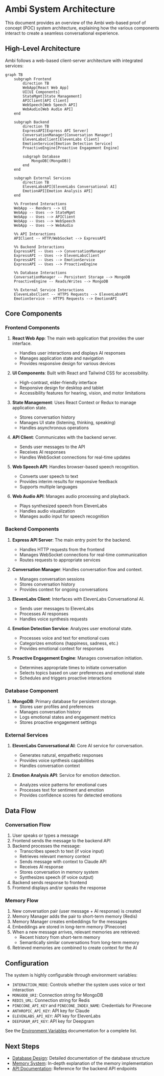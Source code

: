 # Ambi System Architecture

This document provides an overview of the Ambi web-based proof of concept (POC) system architecture, explaining how the various components interact to create a seamless conversational experience.

## High-Level Architecture

Ambi follows a web-based client-server architecture with integrated services:

```mermaid
graph TB
    subgraph Frontend
        direction TB
        WebApp[React Web App]
        UI[UI Components]
        StateMgmt[State Management]
        APIClient[API Client]
        WebSpeech[Web Speech API]
        WebAudio[Web Audio API]
    end

    subgraph Backend
        direction TB
        ExpressAPI[Express API Server]
        ConversationManager[Conversation Manager]
        ElevenLabsClient[ElevenLabs Client]
        EmotionService[Emotion Detection Service]
        ProactiveEngine[Proactive Engagement Engine]
        
        subgraph Database
            MongoDB[(MongoDB)]
        end
    end

    subgraph External Services
        direction TB
        ElevenLabsAPI[ElevenLabs Conversational AI]
        EmotionAPI[Emotion Analysis API]
    end

    %% Frontend Interactions
    WebApp -- Renders --> UI
    WebApp -- Uses --> StateMgmt
    WebApp -- Uses --> APIClient
    WebApp -- Uses --> WebSpeech
    WebApp -- Uses --> WebAudio
    
    %% API Interactions
    APIClient -- HTTP/WebSocket --> ExpressAPI
    
    %% Backend Interactions
    ExpressAPI -- Uses --> ConversationManager
    ExpressAPI -- Uses --> ElevenLabsClient
    ExpressAPI -- Uses --> EmotionService
    ExpressAPI -- Uses --> ProactiveEngine
    
    %% Database Interactions
    ConversationManager -- Persistent Storage --> MongoDB
    ProactiveEngine -- Reads/Writes --> MongoDB
    
    %% External Service Interactions
    ElevenLabsClient -- HTTPS Requests --> ElevenLabsAPI
    EmotionService -- HTTPS Requests --> EmotionAPI
```

## Core Components

### Frontend Components

1. **React Web App**: The main web application that provides the user interface.
   - Handles user interactions and displays AI responses
   - Manages application state and navigation
   - Provides responsive design for various devices

2. **UI Components**: Built with React and Tailwind CSS for accessibility.
   - High-contrast, elder-friendly interface
   - Responsive design for desktop and tablet
   - Accessibility features for hearing, vision, and motor limitations

3. **State Management**: Uses React Context or Redux to manage application state.
   - Stores conversation history
   - Manages UI state (listening, thinking, speaking)
   - Handles asynchronous operations

4. **API Client**: Communicates with the backend server.
   - Sends user messages to the API
   - Receives AI responses
   - Handles WebSocket connections for real-time updates

5. **Web Speech API**: Handles browser-based speech recognition.
   - Converts user speech to text
   - Provides interim results for responsive feedback
   - Supports multiple languages

6. **Web Audio API**: Manages audio processing and playback.
   - Plays synthesized speech from ElevenLabs
   - Handles audio visualization
   - Manages audio input for speech recognition

### Backend Components

1. **Express API Server**: The main entry point for the backend.
   - Handles HTTP requests from the frontend
   - Manages WebSocket connections for real-time communication
   - Routes requests to appropriate services

2. **Conversation Manager**: Handles conversation flow and context.
   - Manages conversation sessions
   - Stores conversation history
   - Provides context for ongoing conversations

3. **ElevenLabs Client**: Interfaces with ElevenLabs Conversational AI.
   - Sends user messages to ElevenLabs
   - Processes AI responses
   - Handles voice synthesis requests

4. **Emotion Detection Service**: Analyzes user emotional state.
   - Processes voice and text for emotional cues
   - Categorizes emotions (happiness, sadness, etc.)
   - Provides emotional context for responses

5. **Proactive Engagement Engine**: Manages conversation initiation.
   - Determines appropriate times to initiate conversation
   - Selects topics based on user preferences and emotional state
   - Schedules and triggers proactive interactions

### Database Component

1. **MongoDB**: Primary database for persistent storage.
   - Stores user profiles and preferences
   - Manages conversation history
   - Logs emotional states and engagement metrics
   - Stores proactive engagement settings

### External Services

1. **ElevenLabs Conversational AI**: Core AI service for conversation.
   - Generates natural, empathetic responses
   - Provides voice synthesis capabilities
   - Handles conversation context

2. **Emotion Analysis API**: Service for emotion detection.
   - Analyzes voice patterns for emotional cues
   - Processes text for sentiment and emotion
   - Provides confidence scores for detected emotions

## Data Flow

### Conversation Flow

1. User speaks or types a message
2. Frontend sends the message to the backend API
3. Backend processes the message:
   - Transcribes speech to text (if voice input)
   - Retrieves relevant memory context
   - Sends message with context to Claude API
   - Receives AI response
   - Stores conversation in memory system
   - Synthesizes speech (if voice output)
4. Backend sends response to frontend
5. Frontend displays and/or speaks the response

### Memory Flow

1. New conversation pair (user message + AI response) is created
2. Memory Manager adds the pair to short-term memory (Redis)
3. Memory Manager creates embeddings for the messages
4. Embeddings are stored in long-term memory (Pinecone)
5. When a new message arrives, relevant memories are retrieved:
   - Recent history from short-term memory
   - Semantically similar conversations from long-term memory
6. Retrieved memories are combined to create context for the AI

## Configuration

The system is highly configurable through environment variables:

- `INTERACTION_MODE`: Controls whether the system uses voice or text interaction
- `MONGODB_URI`: Connection string for MongoDB
- `REDIS_URL`: Connection string for Redis
- `PINECONE_API_KEY` and `PINECONE_INDEX_NAME`: Credentials for Pinecone
- `ANTHROPIC_API_KEY`: API key for Claude
- `ELEVENLABS_API_KEY`: API key for ElevenLabs
- `DEEPGRAM_API_KEY`: API key for Deepgram

See the [Environment Variables](../database/environment-variables.md) documentation for a complete list.

## Next Steps

- [Database Design](../database/README.md): Detailed documentation of the database structure
- [Memory System](../memory-system/README.md): In-depth explanation of the memory implementation
- [API Documentation](../api/README.md): Reference for the backend API endpoints
